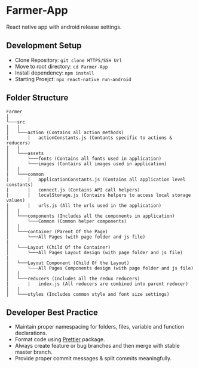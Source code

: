 # Farmer-App

React native app with android release settings.

## Development Setup

- Clone Repository: `git clone HTTPS/SSH Url`
- Move to root directory: `cd Farmer-App`
- Install dependency: `npm install`
- Starting Proejct: `npx react-native run-android`

## Folder Structure

    Farmer
    │
    └───src
    │   │
    │   └───action (Contains all action methods)
    |       |   actionConstants.js (Contants specific to actions & reducers)
    │   │
    │   └───assets
    │       └───fonts (Contains all fonts used in application)
    │       └───images (Contains all images used in application)
    │   |
    |   └───common
    |       |   applicationConstants.js (Contains all application level constants)
    |       |   connect.js (Contains API call helpers)
    |       |   localStorage.js (Contains helpers to access local storage values)
    |       |   urls.js (All the urls used in the application)
    │   |
    │   └───components (Includes all the components in application)
    │       └───Common (Common helper components)
    │   |
    │   └───container (Parent Of the Page)
    │       └───All Pages (with page folder and js file)
    |
    │   └───Layout (Child Of the Container)
    │       └───All Pages Layout design (with page folder and js file)
    |
    │   └───Layout Component (Child Of the Layout)
    │       └───All Pages Components design (with page folder and js file) 
    │   |
    │   └───reducers (Includes all the redux reducers)
    |       |   index.js (All reducers are combined into parent reducer)
    │   |
    │   └───styles (Includes common style and font size settings)

## Developer Best Practice

- Maintain proper namespacing for folders, files, variable and function declarations.
- Format code using [Prettier](https://www.npmjs.com/package/prettier) package.
- Always create feature or bug branches and then merge with stable master branch.
- Provide proper commit messages & split commits meaningfully.
